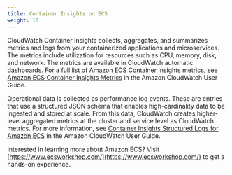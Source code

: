 ```yaml
---
title: Container Insights on ECS
weight: 10
---
```


CloudWatch Container Insights collects, aggregates, and summarizes metrics and logs from your containerized applications and microservices. The metrics include utilization for resources such as CPU, memory, disk, and network. The metrics are available in CloudWatch automatic dashboards. For a full list of Amazon ECS Container Insights metrics, see [Amazon ECS Container Insights Metrics](https://docs.aws.amazon.com/AmazonCloudWatch/latest/monitoring/Container-Insights-metrics-ECS.html) in the Amazon CloudWatch User Guide.

Operational data is collected as performance log events. These are entries that use a structured JSON schema that enables high-cardinality data to be ingested and stored at scale. From this data, CloudWatch creates higher-level aggregated metrics at the cluster and service level as CloudWatch metrics. For more information, see [Container Insights Structured Logs for Amazon ECS](https://docs.aws.amazon.com/AmazonCloudWatch/latest/monitoring/Container-Insights-reference-structured-logs-ECS.html) in the Amazon CloudWatch User Guide.

Interested in learning more about Amazon ECS? Visit [https://www.ecsworkshop.com/](https://www.ecsworkshop.com/) to get a hands-on experience.
